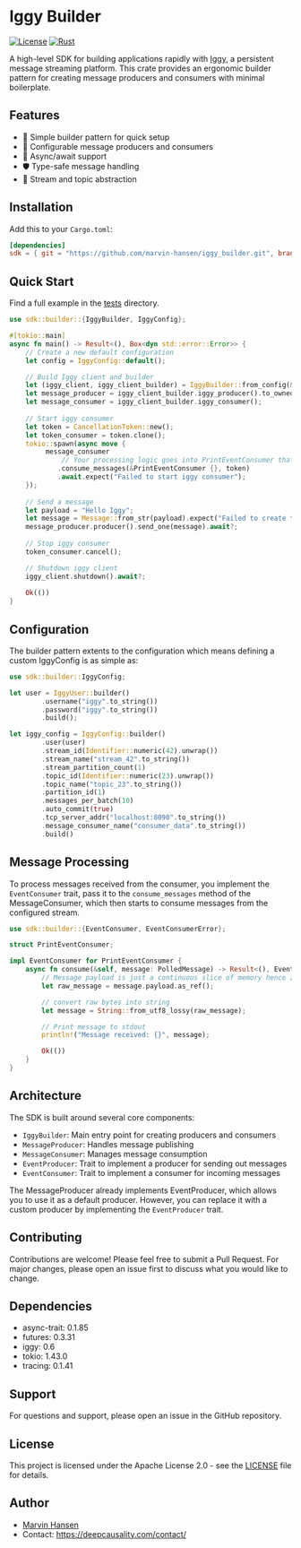 # Iggy Builder 

[![License](https://img.shields.io/badge/license-Apache%202.0-blue.svg)](LICENSE)
[![Rust](https://img.shields.io/badge/rust-2021_edition-orange.svg)](https://www.rust-lang.org)

A high-level SDK for building applications rapidly with [Iggy](https://iggy.rs), a persistent message streaming platform. 
This crate provides an ergonomic builder pattern for creating message producers and consumers with minimal boilerplate.

## Features

- 🚀 Simple builder pattern for quick setup
- 🔧 Configurable message producers and consumers
- 🔄 Async/await support
- 🛡️ Type-safe message handling
- 🎯 Stream and topic abstraction

## Installation

Add this to your `Cargo.toml`:

```toml
[dependencies]
sdk = { git = "https://github.com/marvin-hansen/iggy_builder.git", branch = "main" }
```

## Quick Start

Find a full example in the [tests](sdk/tests/builder/iggy_builder_tests.rs) directory.

```rust
use sdk::builder::{IggyBuilder, IggyConfig};

#[tokio::main]
async fn main() -> Result<(), Box<dyn std::error::Error>> {
    // Create a new default configuration
    let config = IggyConfig::default();

    // Build Iggy client and builder
    let (iggy_client, iggy_client_builder) = IggyBuilder::from_config(&config).await?
    let message_producer = iggy_client_builder.iggy_producer().to_owned();
    let message_consumer = iggy_client_builder.iggy_consumer(); 
  
    // Start iggy consumer
    let token = CancellationToken::new();
    let token_consumer = token.clone();
    tokio::spawn(async move {
         message_consumer
             // Your processing logic goes into PrintEventConsumer that implements EventConsumer 
            .consume_messages(&PrintEventConsumer {}, token)
            .await.expect("Failed to start iggy consumer");
    });
    
    // Send a message
    let payload = "Hello Iggy";
    let message = Message::from_str(payload).expect("Failed to create test message"); 
    message_producer.producer().send_one(message).await?;
     
    // Stop iggy consumer  
    token_consumer.cancel();

    // Shutdown iggy client 
    iggy_client.shutdown().await?;
       
    Ok(())
}
```

## Configuration 

The builder pattern extents to the configuration which means defining a custom IggyConfig is as simple as:

```rust
use sdk::builder::IggyConfig;

let user = IggyUser::builder()
        .username("iggy".to_string())
        .password("iggy".to_string())
        .build();  

let iggy_config = IggyConfig::builder()
        .user(user)
        .stream_id(Identifier::numeric(42).unwrap())
        .stream_name("stream_42".to_string())
        .stream_partition_count(1)
        .topic_id(Identifier::numeric(23).unwrap())
        .topic_name("topic_23".to_string())
        .partition_id(1)
        .messages_per_batch(10)
        .auto_commit(true)
        .tcp_server_addr("localhost:8090".to_string())
        .message_consumer_name("consumer_data".to_string())
        .build()
```  

## Message Processing

To process messages received from the consumer, you implement the `EventConsumer` trait,
pass it to the `consume_messages` method of the MessageConsumer, which then starts to consume messages
from the configured stream.

```rust
use sdk::builder::{EventConsumer, EventConsumerError};

struct PrintEventConsumer;

impl EventConsumer for PrintEventConsumer {
    async fn consume(&self, message: PolledMessage) -> Result<(), EventConsumerError> {
        // Message payload is just a continuous slice of memory hence zero copy access.
        let raw_message = message.payload.as_ref();

        // convert raw bytes into string
        let message = String::from_utf8_lossy(raw_message);

        // Print message to stdout
        println!("Message received: {}", message);

        Ok(())
    }
}  
```
 
  
  

## Architecture

The SDK is built around several core components:

- `IggyBuilder`: Main entry point for creating producers and consumers
- `MessageProducer`: Handles message publishing
- `MessageConsumer`: Manages message consumption
- `EventProducer`: Trait to implement a producer for sending out messages
- `EventConsumer`: Trait to implement a consumer for incoming messages

The MessageProducer already implements EventProducer, which allows you to use it as a default producer.
However, you can replace it with a custom producer by implementing the `EventProducer` trait.

## Contributing

Contributions are welcome! Please feel free to submit a Pull Request. For major changes, please open an issue first to discuss what you would like to change.

## Dependencies

- async-trait: 0.1.85
- futures: 0.3.31
- iggy: 0.6
- tokio: 1.43.0
- tracing: 0.1.41


## Support

For questions and support, please open an issue in the GitHub repository.

## License

This project is licensed under the Apache License 2.0 - see the [LICENSE](LICENSE) file for details.

## Author
* [Marvin Hansen](https://github.com/marvin-hansen)
* Contact: https://deepcausality.com/contact/